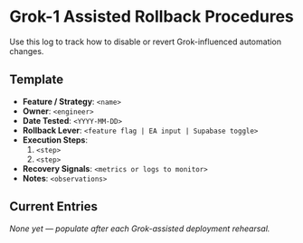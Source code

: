 # Grok-1 Assisted Rollback Procedures

Use this log to track how to disable or revert Grok-influenced automation changes.

## Template
- **Feature / Strategy**: `<name>`
- **Owner**: `<engineer>`
- **Date Tested**: `<YYYY-MM-DD>`
- **Rollback Lever**: `<feature flag | EA input | Supabase toggle>`
- **Execution Steps**:
  1. `<step>`
  2. `<step>`
- **Recovery Signals**: `<metrics or logs to monitor>`
- **Notes**: `<observations>`

## Current Entries
_None yet — populate after each Grok-assisted deployment rehearsal._
